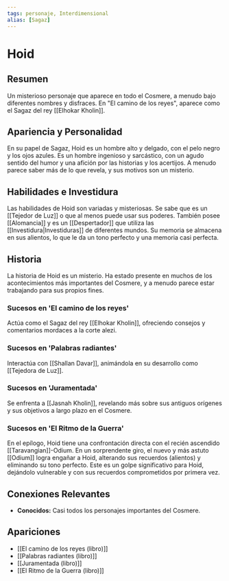 ```yaml
---
tags: personaje, Interdimensional
alias: [Sagaz]
---
```


# Hoid

## Resumen
Un misterioso personaje que aparece en todo el Cosmere, a menudo bajo diferentes nombres y disfraces. En "El camino de los reyes", aparece como el Sagaz del rey [[Elhokar Kholin]].

## Apariencia y Personalidad
En su papel de Sagaz, Hoid es un hombre alto y delgado, con el pelo negro y los ojos azules. Es un hombre ingenioso y sarcástico, con un agudo sentido del humor y una afición por las historias y los acertijos. A menudo parece saber más de lo que revela, y sus motivos son un misterio.

## Habilidades e Investidura
Las habilidades de Hoid son variadas y misteriosas. Se sabe que es un [[Tejedor de Luz]] o que al menos puede usar sus poderes. También posee [[Alomancia]] y es un [[Despertador]] que utiliza las [[Investidura|Investiduras]] de diferentes mundos. Su memoria se almacena en sus alientos, lo que le da un tono perfecto y una memoria casi perfecta.

## Historia
La historia de Hoid es un misterio. Ha estado presente en muchos de los acontecimientos más importantes del Cosmere, y a menudo parece estar trabajando para sus propios fines.

### Sucesos en 'El camino de los reyes'
Actúa como el Sagaz del rey [[Elhokar Kholin]], ofreciendo consejos y comentarios mordaces a la corte alezi.

### Sucesos en 'Palabras radiantes'
Interactúa con [[Shallan Davar]], animándola en su desarrollo como [[Tejedora de Luz]].

### Sucesos en 'Juramentada'
Se enfrenta a [[Jasnah Kholin]], revelando más sobre sus antiguos orígenes y sus objetivos a largo plazo en el Cosmere.

### Sucesos en 'El Ritmo de la Guerra'
En el epílogo, Hoid tiene una confrontación directa con el recién ascendido [[Taravangian]]-Odium. En un sorprendente giro, el nuevo y más astuto [[Odium]] logra engañar a Hoid, alterando sus recuerdos (alientos) y eliminando su tono perfecto. Este es un golpe significativo para Hoid, dejándolo vulnerable y con sus recuerdos comprometidos por primera vez.

## Conexiones Relevantes
* **Conocidos:** Casi todos los personajes importantes del Cosmere.

## Apariciones
* [[El camino de los reyes (libro)]]
* [[Palabras radiantes (libro)]]
* [[Juramentada (libro)]]
* [[El Ritmo de la Guerra (libro)]]
